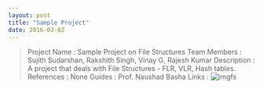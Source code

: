 ```yaml
---
layout: post
title: "Sample Project"
date: 2016-03-02
---
```

>Project Name : Sample Project on File Structures
>Team Members : Sujith Sudarshan, Rakshith Singh, Vinay G, Rajesh Kumar
>Description  : A project that deals with File Structures - FLR, VLR, Hash tables.
>References   : None
>Guides       : Prof. Naushad Basha
>Links        : ![imgfs](http://sysinfotools.com/blog/wp-content/uploads/2011/07/ZIPformat.jpg)
